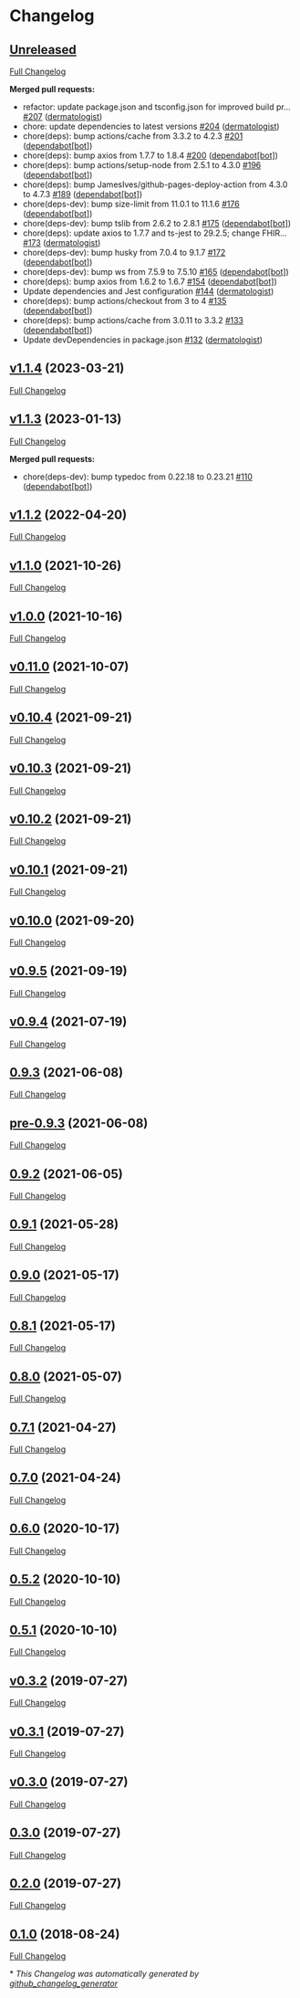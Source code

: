 # Changelog

## [Unreleased](https://github.com/dermatologist/fhirformjs/tree/HEAD)

[Full Changelog](https://github.com/dermatologist/fhirformjs/compare/v1.1.4...HEAD)

**Merged pull requests:**

- refactor: update package.json and tsconfig.json for improved build pr… [\#207](https://github.com/dermatologist/fhirformjs/pull/207) ([dermatologist](https://github.com/dermatologist))
- chore: update dependencies to latest versions [\#204](https://github.com/dermatologist/fhirformjs/pull/204) ([dermatologist](https://github.com/dermatologist))
- chore\(deps\): bump actions/cache from 3.3.2 to 4.2.3 [\#201](https://github.com/dermatologist/fhirformjs/pull/201) ([dependabot[bot]](https://github.com/apps/dependabot))
- chore\(deps\): bump axios from 1.7.7 to 1.8.4 [\#200](https://github.com/dermatologist/fhirformjs/pull/200) ([dependabot[bot]](https://github.com/apps/dependabot))
- chore\(deps\): bump actions/setup-node from 2.5.1 to 4.3.0 [\#196](https://github.com/dermatologist/fhirformjs/pull/196) ([dependabot[bot]](https://github.com/apps/dependabot))
- chore\(deps\): bump JamesIves/github-pages-deploy-action from 4.3.0 to 4.7.3 [\#189](https://github.com/dermatologist/fhirformjs/pull/189) ([dependabot[bot]](https://github.com/apps/dependabot))
- chore\(deps-dev\): bump size-limit from 11.0.1 to 11.1.6 [\#176](https://github.com/dermatologist/fhirformjs/pull/176) ([dependabot[bot]](https://github.com/apps/dependabot))
- chore\(deps-dev\): bump tslib from 2.6.2 to 2.8.1 [\#175](https://github.com/dermatologist/fhirformjs/pull/175) ([dependabot[bot]](https://github.com/apps/dependabot))
- chore\(deps\): update axios to 1.7.7 and ts-jest to 29.2.5; change FHIR… [\#173](https://github.com/dermatologist/fhirformjs/pull/173) ([dermatologist](https://github.com/dermatologist))
- chore\(deps-dev\): bump husky from 7.0.4 to 9.1.7 [\#172](https://github.com/dermatologist/fhirformjs/pull/172) ([dependabot[bot]](https://github.com/apps/dependabot))
- chore\(deps-dev\): bump ws from 7.5.9 to 7.5.10 [\#165](https://github.com/dermatologist/fhirformjs/pull/165) ([dependabot[bot]](https://github.com/apps/dependabot))
- chore\(deps\): bump axios from 1.6.2 to 1.6.7 [\#154](https://github.com/dermatologist/fhirformjs/pull/154) ([dependabot[bot]](https://github.com/apps/dependabot))
- Update dependencies and Jest configuration [\#144](https://github.com/dermatologist/fhirformjs/pull/144) ([dermatologist](https://github.com/dermatologist))
- chore\(deps\): bump actions/checkout from 3 to 4 [\#135](https://github.com/dermatologist/fhirformjs/pull/135) ([dependabot[bot]](https://github.com/apps/dependabot))
- chore\(deps\): bump actions/cache from 3.0.11 to 3.3.2 [\#133](https://github.com/dermatologist/fhirformjs/pull/133) ([dependabot[bot]](https://github.com/apps/dependabot))
- Update devDependencies in package.json [\#132](https://github.com/dermatologist/fhirformjs/pull/132) ([dermatologist](https://github.com/dermatologist))

## [v1.1.4](https://github.com/dermatologist/fhirformjs/tree/v1.1.4) (2023-03-21)

[Full Changelog](https://github.com/dermatologist/fhirformjs/compare/v1.1.3...v1.1.4)

## [v1.1.3](https://github.com/dermatologist/fhirformjs/tree/v1.1.3) (2023-01-13)

[Full Changelog](https://github.com/dermatologist/fhirformjs/compare/v1.1.2...v1.1.3)

**Merged pull requests:**

- chore\(deps-dev\): bump typedoc from 0.22.18 to 0.23.21 [\#110](https://github.com/dermatologist/fhirformjs/pull/110) ([dependabot[bot]](https://github.com/apps/dependabot))

## [v1.1.2](https://github.com/dermatologist/fhirformjs/tree/v1.1.2) (2022-04-20)

[Full Changelog](https://github.com/dermatologist/fhirformjs/compare/v1.1.0...v1.1.2)

## [v1.1.0](https://github.com/dermatologist/fhirformjs/tree/v1.1.0) (2021-10-26)

[Full Changelog](https://github.com/dermatologist/fhirformjs/compare/v1.0.0...v1.1.0)

## [v1.0.0](https://github.com/dermatologist/fhirformjs/tree/v1.0.0) (2021-10-16)

[Full Changelog](https://github.com/dermatologist/fhirformjs/compare/v0.11.0...v1.0.0)

## [v0.11.0](https://github.com/dermatologist/fhirformjs/tree/v0.11.0) (2021-10-07)

[Full Changelog](https://github.com/dermatologist/fhirformjs/compare/v0.10.4...v0.11.0)

## [v0.10.4](https://github.com/dermatologist/fhirformjs/tree/v0.10.4) (2021-09-21)

[Full Changelog](https://github.com/dermatologist/fhirformjs/compare/v0.10.3...v0.10.4)

## [v0.10.3](https://github.com/dermatologist/fhirformjs/tree/v0.10.3) (2021-09-21)

[Full Changelog](https://github.com/dermatologist/fhirformjs/compare/v0.10.2...v0.10.3)

## [v0.10.2](https://github.com/dermatologist/fhirformjs/tree/v0.10.2) (2021-09-21)

[Full Changelog](https://github.com/dermatologist/fhirformjs/compare/v0.10.1...v0.10.2)

## [v0.10.1](https://github.com/dermatologist/fhirformjs/tree/v0.10.1) (2021-09-21)

[Full Changelog](https://github.com/dermatologist/fhirformjs/compare/v0.10.0...v0.10.1)

## [v0.10.0](https://github.com/dermatologist/fhirformjs/tree/v0.10.0) (2021-09-20)

[Full Changelog](https://github.com/dermatologist/fhirformjs/compare/v0.9.5...v0.10.0)

## [v0.9.5](https://github.com/dermatologist/fhirformjs/tree/v0.9.5) (2021-09-19)

[Full Changelog](https://github.com/dermatologist/fhirformjs/compare/v0.9.4...v0.9.5)

## [v0.9.4](https://github.com/dermatologist/fhirformjs/tree/v0.9.4) (2021-07-19)

[Full Changelog](https://github.com/dermatologist/fhirformjs/compare/0.9.3...v0.9.4)

## [0.9.3](https://github.com/dermatologist/fhirformjs/tree/0.9.3) (2021-06-08)

[Full Changelog](https://github.com/dermatologist/fhirformjs/compare/pre-0.9.3...0.9.3)

## [pre-0.9.3](https://github.com/dermatologist/fhirformjs/tree/pre-0.9.3) (2021-06-08)

[Full Changelog](https://github.com/dermatologist/fhirformjs/compare/0.9.2...pre-0.9.3)

## [0.9.2](https://github.com/dermatologist/fhirformjs/tree/0.9.2) (2021-06-05)

[Full Changelog](https://github.com/dermatologist/fhirformjs/compare/0.9.1...0.9.2)

## [0.9.1](https://github.com/dermatologist/fhirformjs/tree/0.9.1) (2021-05-28)

[Full Changelog](https://github.com/dermatologist/fhirformjs/compare/0.9.0...0.9.1)

## [0.9.0](https://github.com/dermatologist/fhirformjs/tree/0.9.0) (2021-05-17)

[Full Changelog](https://github.com/dermatologist/fhirformjs/compare/0.8.1...0.9.0)

## [0.8.1](https://github.com/dermatologist/fhirformjs/tree/0.8.1) (2021-05-17)

[Full Changelog](https://github.com/dermatologist/fhirformjs/compare/0.8.0...0.8.1)

## [0.8.0](https://github.com/dermatologist/fhirformjs/tree/0.8.0) (2021-05-07)

[Full Changelog](https://github.com/dermatologist/fhirformjs/compare/0.7.1...0.8.0)

## [0.7.1](https://github.com/dermatologist/fhirformjs/tree/0.7.1) (2021-04-27)

[Full Changelog](https://github.com/dermatologist/fhirformjs/compare/0.7.0...0.7.1)

## [0.7.0](https://github.com/dermatologist/fhirformjs/tree/0.7.0) (2021-04-24)

[Full Changelog](https://github.com/dermatologist/fhirformjs/compare/0.6.0...0.7.0)

## [0.6.0](https://github.com/dermatologist/fhirformjs/tree/0.6.0) (2020-10-17)

[Full Changelog](https://github.com/dermatologist/fhirformjs/compare/0.5.2...0.6.0)

## [0.5.2](https://github.com/dermatologist/fhirformjs/tree/0.5.2) (2020-10-10)

[Full Changelog](https://github.com/dermatologist/fhirformjs/compare/0.5.1...0.5.2)

## [0.5.1](https://github.com/dermatologist/fhirformjs/tree/0.5.1) (2020-10-10)

[Full Changelog](https://github.com/dermatologist/fhirformjs/compare/v0.3.2...0.5.1)

## [v0.3.2](https://github.com/dermatologist/fhirformjs/tree/v0.3.2) (2019-07-27)

[Full Changelog](https://github.com/dermatologist/fhirformjs/compare/v0.3.1...v0.3.2)

## [v0.3.1](https://github.com/dermatologist/fhirformjs/tree/v0.3.1) (2019-07-27)

[Full Changelog](https://github.com/dermatologist/fhirformjs/compare/v0.3.0...v0.3.1)

## [v0.3.0](https://github.com/dermatologist/fhirformjs/tree/v0.3.0) (2019-07-27)

[Full Changelog](https://github.com/dermatologist/fhirformjs/compare/0.3.0...v0.3.0)

## [0.3.0](https://github.com/dermatologist/fhirformjs/tree/0.3.0) (2019-07-27)

[Full Changelog](https://github.com/dermatologist/fhirformjs/compare/0.2.0...0.3.0)

## [0.2.0](https://github.com/dermatologist/fhirformjs/tree/0.2.0) (2019-07-27)

[Full Changelog](https://github.com/dermatologist/fhirformjs/compare/0.1.0...0.2.0)

## [0.1.0](https://github.com/dermatologist/fhirformjs/tree/0.1.0) (2018-08-24)

[Full Changelog](https://github.com/dermatologist/fhirformjs/compare/8ba622c0283e3a281ee4f235188e2b3c9dd399b5...0.1.0)



\* *This Changelog was automatically generated by [github_changelog_generator](https://github.com/github-changelog-generator/github-changelog-generator)*
